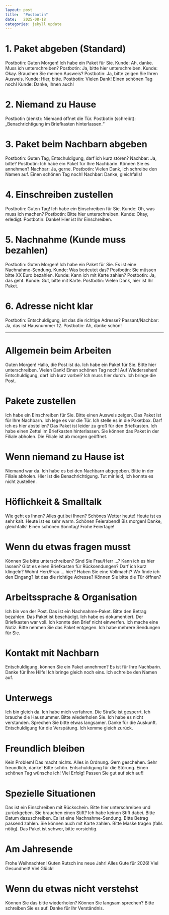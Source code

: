 ```yaml
---
layout: post
title:  "Postbotin"
date:   2025-08-18
categories: jekyll update
---
```



# 1. Paket abgeben (Standard)
Postbotin: Guten Morgen! Ich habe ein Paket für Sie.
Kunde: Ah, danke. Muss ich unterschreiben?
Postbotin: Ja, bitte hier unterschreiben.
Kunde: Okay. Brauchen Sie meinen Ausweis?
Postbotin: Ja, bitte zeigen Sie Ihren Ausweis.
Kunde: Hier, bitte.
Postbotin: Vielen Dank! Einen schönen Tag noch!
Kunde: Danke, Ihnen auch!

# 2. Niemand zu Hause
Postbotin (denkt): Niemand öffnet die Tür.
Postbotin (schreibt): „Benachrichtigung im Briefkasten hinterlassen.“

# 3. Paket beim Nachbarn abgeben
Postbotin: Guten Tag, Entschuldigung, darf ich kurz stören?
Nachbar: Ja, bitte?
Postbotin: Ich habe ein Paket für Ihre Nachbarin. Können Sie es annehmen?
Nachbar: Ja, gerne.
Postbotin: Vielen Dank, ich schreibe den Namen auf. Einen schönen Tag noch!
Nachbar: Danke, gleichfalls!

# 4. Einschreiben zustellen
Postbotin: Guten Tag! Ich habe ein Einschreiben für Sie.
Kunde: Oh, was muss ich machen?
Postbotin: Bitte hier unterschreiben.
Kunde: Okay, erledigt.
Postbotin: Danke! Hier ist Ihr Einschreiben.

# 5. Nachnahme (Kunde muss bezahlen)
Postbotin: Guten Morgen! Ich habe ein Paket für Sie. Es ist eine Nachnahme-Sendung.
Kunde: Was bedeutet das?
Postbotin: Sie müssen bitte XX Euro bezahlen.
Kunde: Kann ich mit Karte zahlen?
Postbotin: Ja, das geht.
Kunde: Gut, bitte mit Karte.
Postbotin: Vielen Dank, hier ist Ihr Paket.

# 6. Adresse nicht klar
Postbotin: Entschuldigung, ist das die richtige Adresse?
Passant/Nachbar: Ja, das ist Hausnummer 12.
Postbotin: Ah, danke schön!

---

# Allgemein beim Arbeiten

Guten Morgen!
Hallo, die Post ist da.
Ich habe ein Paket für Sie.
Bitte hier unterschreiben.
Vielen Dank!
Einen schönen Tag noch!
Auf Wiedersehen!
Entschuldigung, darf ich kurz vorbei?
Ich muss hier durch.
Ich bringe die Post.

# Pakete zustellen
Ich habe ein Einschreiben für Sie.
Bitte einen Ausweis zeigen.
Das Paket ist für Ihre Nachbarn.
Ich lege es vor die Tür.
Ich stelle es in die Paketbox.
Darf ich es hier abstellen?
Das Paket ist leider zu groß für den Briefkasten.
Ich habe einen Zettel im Briefkasten hinterlassen.
Sie können das Paket in der Filiale abholen.
Die Filiale ist ab morgen geöffnet.

# Wenn niemand zu Hause ist
Niemand war da.
Ich habe es bei den Nachbarn abgegeben.
Bitte in der Filiale abholen.
Hier ist die Benachrichtigung.
Tut mir leid, ich konnte es nicht zustellen.

# Höflichkeit & Smalltalk
Wie geht es Ihnen?
Alles gut bei Ihnen?
Schönes Wetter heute!
Heute ist es sehr kalt.
Heute ist es sehr warm.
Schönen Feierabend!
Bis morgen!
Danke, gleichfalls!
Einen schönen Sonntag!
Frohe Feiertage!

# Wenn du etwas fragen musst
Können Sie bitte unterschreiben?
Sind Sie Frau/Herr …?
Kann ich es hier lassen?
Gibt es einen Briefkasten für Rücksendungen?
Darf ich kurz klingeln?
Wohnt Herr/Frau … hier?
Haben Sie eine Vollmacht?
Wo finde ich den Eingang?
Ist das die richtige Adresse?
Können Sie bitte die Tür öffnen?

# Arbeitssprache & Organisation
Ich bin von der Post.
Das ist ein Nachnahme-Paket.
Bitte den Betrag bezahlen.
Das Paket ist beschädigt.
Ich habe es dokumentiert.
Der Briefkasten war voll.
Ich konnte den Brief nicht einwerfen.
Ich mache eine Notiz.
Bitte nehmen Sie das Paket entgegen.
Ich habe mehrere Sendungen für Sie.

# Kontakt mit Nachbarn
Entschuldigung, können Sie ein Paket annehmen?
Es ist für Ihre Nachbarin.
Danke für Ihre Hilfe!
Ich bringe gleich noch eins.
Ich schreibe den Namen auf.

# Unterwegs
Ich bin gleich da.
Ich habe mich verfahren.
Die Straße ist gesperrt.
Ich brauche die Hausnummer.
Bitte wiederholen Sie.
Ich habe es nicht verstanden.
Sprechen Sie bitte etwas langsamer.
Danke für die Auskunft.
Entschuldigung für die Verspätung.
Ich komme gleich zurück.

# Freundlich bleiben
Kein Problem!
Das macht nichts.
Alles in Ordnung.
Gern geschehen.
Sehr freundlich, danke!
Bitte schön.
Entschuldigung für die Störung.
Einen schönen Tag wünsche ich!
Viel Erfolg!
Passen Sie gut auf sich auf!

# Spezielle Situationen
Das ist ein Einschreiben mit Rückschein.
Bitte hier unterschreiben und zurückgeben.
Sie brauchen einen Stift?
Ich habe keinen Stift dabei.
Bitte Datum dazuschreiben.
Es ist eine Nachnahme-Sendung.
Bitte Betrag passend zahlen.
Sie können auch mit Karte zahlen.
Bitte Maske tragen (falls nötig).
Das Paket ist schwer, bitte vorsichtig.

# Am Jahresende
Frohe Weihnachten!
Guten Rutsch ins neue Jahr!
Alles Gute für 2026!
Viel Gesundheit!
Viel Glück!

# Wenn du etwas nicht verstehst
Können Sie das bitte wiederholen?
Können Sie langsam sprechen?
Bitte schreiben Sie es auf.
Danke für Ihr Verständnis.

